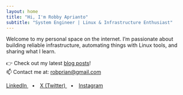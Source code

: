 ```yaml
---
layout: home
title: "Hi, I'm Robby Aprianto"
subtitle: "System Engineer | Linux & Infrastructure Enthusiast"
---
```


<!-- Font Awesome CDN -->
<link rel="stylesheet" href="https://cdnjs.cloudflare.com/ajax/libs/font-awesome/6.5.0/css/all.min.css">

Welcome to my personal space on the internet. I’m passionate about building reliable infrastructure, automating things with Linux tools, and sharing what I learn.

👉 Check out my latest [blog posts](./blog)!  
📫 Contact me at: [robprian@gmail.com](mailto:robprian@gmail.com)

<div class="social-icons" style="margin-top: 1em;">
  <a href="https://linkedin.com/in/robbyaprianto" target="_blank" style="margin-right: 10px;">
    <i class="fab fa-linkedin fa-lg"></i> LinkedIn
  </a> •
  <a href="https://x.com/robbyyapr" target="_blank" style="margin: 0 10px;">
    <i class="fab fa-x-twitter fa-lg"></i> X (Twitter)
  </a> •
  <a href="https://instagram.com/robbyyapr" target="_blank" style="margin-left: 10px;">
    <i class="fab fa-instagram fa-lg"></i> Instagram
  </a>
</div>
